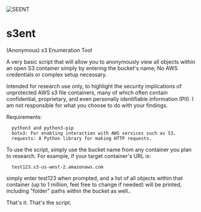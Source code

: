 ![SEENT](https://github.com/datas0lutions/s3ent/assets/134785585/70ee65fe-19d2-4231-a694-2a8f51581737)

# s3ent
(Anonymous) s3 Enumeration Tool

A very basic script that will allow you to anonymously view all objects within an open S3 container simply by entering the bucket's name; No AWS credentials or complex setup necessary. 

Intended for research use only, to highlight the security implications of unprotected AWS s3 file containers, many of which often contain confidential, proprietary, and even personally identifiable information (PII). I am not responsible for what you choose to do with your findings.



Requirements:

      python3 and python3-pip 
      boto3: For enabling interaction with AWS services such as S3.
      requests: A Python library for making HTTP requests.
      
      

To use the script, simply use the bucket name from any container you plan to research. For example, if your target container's URL is:

      test123.s3-us-west-2.amazonaws.com
      
simply enter test123 when prompted, and a list of all objects within that container (up to 1 million, feel free to change if needed) will be printed, including "folder" paths within the bucket as well..

That's it. That's the script.


     
